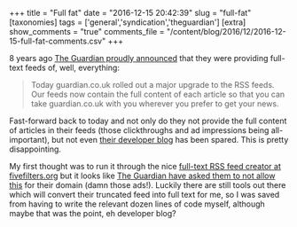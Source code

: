 +++
title = "Full fat"
date = "2016-12-15 20:42:39"
slug = "full-fat"
[taxonomies]
tags = ['general','syndication','theguardian']
[extra]
show_comments = "true"
comments_file = "/content/blog/2016/12/2016-12-15-full-fat-comments.csv"
+++

8 years ago [The Guardian proudly announced](https://www.theguardian.com/help/insideguardian/2008/oct/22/full-fat-rss-feed-upgrade) that they were providing full-text feeds of, well, everything:

> Today guardian.co.uk rolled out a major upgrade to the RSS feeds. Our feeds now contain the full content of each article so that you can take guardian.co.uk with you wherever you prefer to get your news.

Fast-forward back to today and not only do they not provide the full content of articles in their feeds (those clickthroughs and ad impressions being all-important), but not even [their developer blog](https://www.theguardian.com/info/developer-blog) has been spared. This is pretty disappointing.

My first thought was to run it through the nice [full-text RSS feed creator at fivefilters.org](http://fivefilters.org/content-only/) but it looks like [The Guardian have asked them to not allow this](http://ftr.fivefilters.org/makefulltextfeed.php?url=https%3A%2F%2Fwww.theguardian.com%2Finfo%2Fdeveloper-blog%2Frss&max=3) for their domain (damn those ads!). Luckily there are still tools out there which will convert their truncated feed into full text for me, so I was saved from having to write the relevant dozen lines of code myself, although maybe that was the point, eh developer blog?
